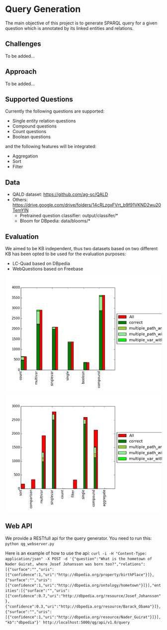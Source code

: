 [lc_quad]: images/lc_quad.png "Results on LC-Quad"
[webq]: images/webq.png "Results on WebQuestions"


# Query Generation

The main objective of this project is to generate SPARQL query for a given question which is annotated by its linked entities and relations.

## Challenges
To be added... 

## Approach
To be added...

## Supported Questions
Currently the following questions are supported:
* Single entity relation questions
* Compound questions
* Count questions
* Boolean questions

and the following features will be integrated:
* Aggregation 
* Sort
* Filter

## Data
* QALD dataset: https://github.com/ag-sc/QALD
* Others: https://drive.google.com/drive/folders/14cRLzgxFVrt_b9f91VKND2wu20TemYIN
    * Pretrained question classifier: output/classifer/* 
    * Bloom for DBpedia: data/blooms/*

## Evaluation
We aimed to be KB independent, thus two datasets based on two different KB has been opted to be used for the evaluation purposes:
* LC-Quad based on DBpedia
* WebQuestions based on Freebase 

![alt text][lc_quad]
![alt text][webq]

## Web API

We provide a RESTfull api for the query generator. You need to run this:
``
python qg_webserver.py
``

Here is an example of how to use the api:
``
curl -i -H "Content-Type: application/json" -X POST -d '{"question":"What is the hometown of Nader Guirat, where Josef Johansson was born too?","relations":[{"surface":"","uris":[{"confidence":1,"uri":"http://dbpedia.org/property/birthPlace"}]},{"surface":"","uris":[{"confidence":1,"uri":"http://dbpedia.org/ontology/hometown"}]}],"entities":[{"surface":"","uris":[{"confidence":0.7,"uri":"http://dbpedia.org/resource/Josef_Johansson"},{"confidence":0.3,"uri":"http://dbpedia.org/resource/Barack_Obama"}]},{"surface":"","uris":[{"confidence":1,"uri":"http://dbpedia.org/resource/Nader_Guirat"}]}],"kb":"dbpedia"}' http://localhost:5000/qg/api/v1.0/query
``